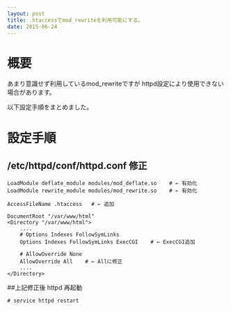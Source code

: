 ```yaml
---
layout: post
title: .htaccessでmod_rewriteを利用可能にする。
date: 2015-06-24
---
```


# 概要
あまり意識せず利用しているmod_rewriteですが
httpd設定により使用できない場合があります。



以下設定手順をまとめました。

# 設定手順

## /etc/httpd/conf/httpd.conf 修正


```
LoadModule deflate_module modules/mod_deflate.so    # ← 有効化
LoadModule rewrite_module modules/mod_rewrite.so    # ← 有効化

AccessFileName .htaccess   # ← 追加

DocumentRoot "/var/www/html"
<Directory "/var/www/html">
    ....
    # Options Indexes FollowSymLinks
    Options Indexes FollowSymLinks ExecCGI    # ← ExecCGI追加

    # AllowOverride None
    AllowOverride All    # ← Allに修正
    ....
</Directory>
```

##上記修正後 httpd 再起動

```
# service httpd restart
```

